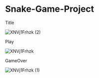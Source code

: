 # Snake-Game-Project

Title

![XNVj1Frhzk (2)](https://user-images.githubusercontent.com/14028864/103782962-78a1c800-507b-11eb-8619-25b146c8b717.gif)

Play

![XNVj1Frhzk](https://user-images.githubusercontent.com/14028864/103781720-0f6d8500-507a-11eb-943c-29b9e7f25c66.gif)

GameOver

![XNVj1Frhzk (1)](https://user-images.githubusercontent.com/14028864/103782848-5314be80-507b-11eb-9b55-95f5a31a0650.gif)
